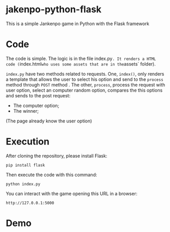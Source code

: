 # jakenpo-python-flask

This is a simple Jankenpo game in Python with the Flask framework


# Code

The code is simple. The logic is in the file index.py`. It renders a HTML code (`index.html` who uses some assets that are in the `assets` folder).

`index.py` have two methods related to requests. One, `index()`, only renders a template that allows the user to select his option and send to the `process` method through `POST` method . The other, `process`, process the request with user option, select an computer random option, compares the this options and sends to the post request:
- The computer option;
- The winner;

(The page already know the user option)


# Execution

After cloning the repository, please install Flask:
```
pip install flask
```

Then execute the code with this command:
```
python index.py
```

You can interact with the game opening this URL in a browser:
```
http://127.0.0.1:5000
```


# Demo
[]()
